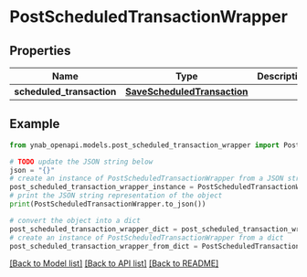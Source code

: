 # PostScheduledTransactionWrapper


## Properties

Name | Type | Description | Notes
------------ | ------------- | ------------- | -------------
**scheduled_transaction** | [**SaveScheduledTransaction**](SaveScheduledTransaction.md) |  | 

## Example

```python
from ynab_openapi.models.post_scheduled_transaction_wrapper import PostScheduledTransactionWrapper

# TODO update the JSON string below
json = "{}"
# create an instance of PostScheduledTransactionWrapper from a JSON string
post_scheduled_transaction_wrapper_instance = PostScheduledTransactionWrapper.from_json(json)
# print the JSON string representation of the object
print(PostScheduledTransactionWrapper.to_json())

# convert the object into a dict
post_scheduled_transaction_wrapper_dict = post_scheduled_transaction_wrapper_instance.to_dict()
# create an instance of PostScheduledTransactionWrapper from a dict
post_scheduled_transaction_wrapper_from_dict = PostScheduledTransactionWrapper.from_dict(post_scheduled_transaction_wrapper_dict)
```
[[Back to Model list]](../README.md#documentation-for-models) [[Back to API list]](../README.md#documentation-for-api-endpoints) [[Back to README]](../README.md)


